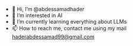 - 👋 Hi, I’m @abdessamadhader
- 👀 I’m interested in AI 
- 🌱 I’m currently learning everything about LLMs
- 📫 How to reach me, contact me using my mail <haderabdessamad99@gmail.com>

<!---
abdessamadhader/abdessamadhader is a ✨ special ✨ repository because its `README.md` (this file) appears on your GitHub profile.
You can click the Preview link to take a look at your changes.
--->
